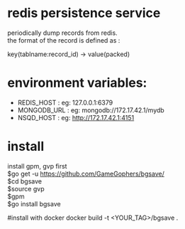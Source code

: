 # redis persistence service
periodically dump records from redis.      
the format of the record is defined as :         

key(tablname:record_id) -> value(packed)

# environment variables:
* REDIS_HOST : eg: 127.0.0.1:6379    
* MONGODB_URL : eg: mongodb://172.17.42.1/mydb
* NSQD_HOST :  eg: http://172.17.42.1:4151

# install
install gpm, gvp first        
$go get -u https://github.com/GameGophers/bgsave/        
$cd bgsave     
$source gvp        
$gpm       
$go install bgsave         

#install with docker
docker build -t <YOUR_TAG>/bgsave .     
